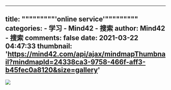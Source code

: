 
---
title: """""""""'online service'"""""""""
categories: 
    - 学习
    - Mind42 - 搜索
author: Mind42 - 搜索
comments: false
date: 2021-03-22 04:47:33
thumbnail: 'https://mind42.com/api/ajax/mindmapThumbnail?mindmapId=24338ca3-9758-466f-aff3-b45fec0a8120&size=gallery'
---

<div>   
<img src="https://mind42.com/api/ajax/mindmapThumbnail?mindmapId=24338ca3-9758-466f-aff3-b45fec0a8120&size=gallery" referrerpolicy="no-referrer"><p>
                                    </p>  
</div>
            